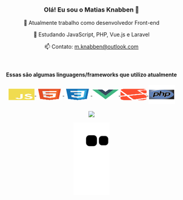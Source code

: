 <div align="center">
  
### Olá! Eu sou o Matias Knabben 👋
  
  
  
  <div style="display: inline_block">

  🔭 Atualmente trabalho como desenvolvedor Front-end

  🌱 Estudando JavaScript, PHP, Vue.js e Laravel

  📫 Contato: m.knabben@outlook.com

  </div>
  
  <br>
  
  <h4>Essas são algumas linguagens/frameworks que utilizo atualmente</h4>
  
  <div style="display: inline_block">
  <a href="https://developer.mozilla.org/pt-BR/docs/Web/JavaScript">
  <img align="center" alt="js-symbol" height="30" width="70" src="https://raw.githubusercontent.com/devicons/devicon/master/icons/javascript/javascript-plain.svg">
  </a>
  
  <a href="https://developer.mozilla.org/pt-BR/docs/Web/HTML">
  <img align="center" alt="HTML-symbol" height="30" width="70" src="https://raw.githubusercontent.com/devicons/devicon/master/icons/html5/html5-original.svg">
  </a>
  
  <a href="https://developer.mozilla.org/pt-BR/docs/Web/CSS">
  <img align="center" alt="CSS-symbol" height="30" width="70" src="https://raw.githubusercontent.com/devicons/devicon/master/icons/css3/css3-original.svg">
  </a>
  
  <a href="https://vuejs.org/">
  <img align="center" alt="vuejs-symbol" height="30" width="70" src="https://raw.githubusercontent.com/devicons/devicon/master/icons/vuejs/vuejs-original.svg">
  </a>
  
  <a href="https://laravel.com/">
   <img align="center" alt="laravel-symbol" height="30" width="70" src="https://raw.githubusercontent.com/devicons/devicon/master/icons/laravel/laravel-plain.svg">
  </a>
  
  <a href="https://www.php.net/">
  <img align="center" alt="php-symbol" height="50" width="70" src="https://raw.githubusercontent.com/devicons/devicon/master/icons/php/php-original.svg">
  </a>
  </div>
  
  <br>
  
  <a href="https://github.com/MatiasKnabben">
    <img align="center" height="180em" src="https://github-readme-stats.vercel.app/api/top-langs/?username=MatiasKnabben&layout=compact&langs_count=7&theme=dark"/>
  </a>
  
  ![Snake animation](https://github.com/rafaballerini/rafaballerini/blob/output/github-contribution-grid-snake.svg)

</div>
